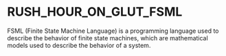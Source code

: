 # RUSH_HOUR_ON_GLUT_FSML
 FSML (Finite State Machine Language) is a programming language used to describe the behavior of finite state machines, which are mathematical models used to describe the behavior of a system.
